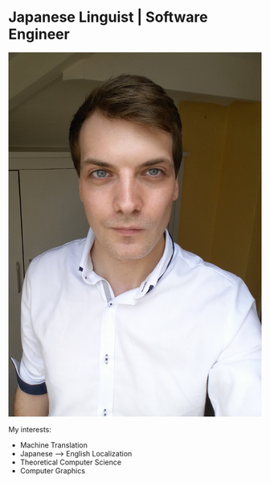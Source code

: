 # Japanese Linguist | Software Engineer 

![coverimg](me_resized.png)


My interests:
  * Machine Translation
  * Japanese --> English Localization 
  * Theoretical Computer Science
  * Computer Graphics    

